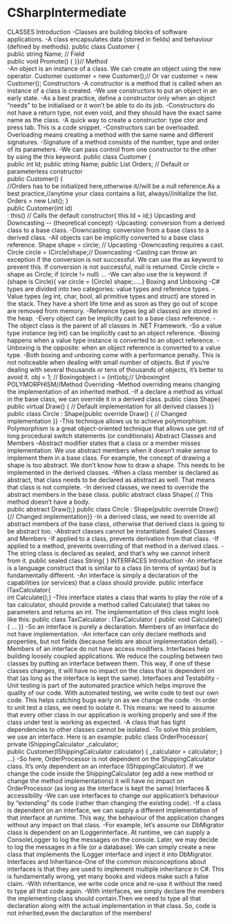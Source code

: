 # CSharpIntermediate

CLASSES Introduction  -Classes are building blocks of software applications. 
-A class encapsulates data (stored in fields) and behaviour (defined by methods).
public class Customer {    
public string Name; // Field     
public void Promote()        {      }}// Method    
-An object is an instance of a class. We can create an object using the new operator. 
Customer customer = new Customer();// Or
var customer = new Customer();
Constructors  -A constructor is a method that is called when an instance of a class is created.
-We use constructors to put an object in an early state.
-As a best practice, define a constructor only when an object “needs” to be initialised or it won’t be able to do its job.
-Constructors do not have a return type, not even void, and they should have the exact same name as the class. 
-A quick way to create a constructor: type ctor and press tab. This is a code snippet.
-Constructors can be overloaded. Overloading means creating a method with the same name and different signatures. 
-Signature of a method consists of the number, type and order of its parameters.
-We can pass control from one constructor to the other by using the this keyword.
public class Customer {       
public int Id;       public string Name;       public List<Order> Orders;      // Default or parameterless constructor       
public Customer()       {           
//Orders has to be initialized here,otherwise it//will be a null reference.As a best practice,//anytime your class contains a list, always//initialize the list.             
  Orders = new List<Order>();       }       
  public Customer(int id)          
  : this()  // Calls the default constructor{ this.Id = id;}
Upcasting and Downcasting -- (theoretical concept)
-Upcasting: conversion from a derived class to a base class.
-Downcasting: conversion from a base class to a derived class.
-All objects can be implicitly converted to a base class reference. 
Shape shape = circle; // Upcasting
-Downcasting requires a cast.
Circle circle = (Circle)shape;// Downcasting
-Casting can throw an exception if the conversion is not successful. We can use the as keyword to prevent this. 
If conversion is not successful, null is returned. 
Circle circle = shape as Circle;
if (circle != null) ...
-We can also use the is keyword:
if (shape is Circle){    var circle = (Circle) shape;.....}
Boxing and Unboxing
-C# types are divided into two categories: value types and reference types.
-Value types (eg int, char, bool, all primitive types and struct) are stored in the stack. They have a short life time and as soon as they go out of scope are removed from memory.
-Reference types (eg all classes) are stored in the heap. 
-Every object can be implicitly cast to a base class reference. 
-The object class is the parent of all classes in .NET Framework.
-So a value type instance (eg int) can be implicitly cast to an object reference. 
-Boxing happens when a value type instance is converted to an object reference. 
-Unboxing is the opposite: when an object reference is converted to a value type.
-Both boxing and unboxing come with a performance penalty. This is not noticeable when dealing with small number of objects. 
But if you’re dealing with several thousands or tens of thousands of objects, it’s better to avoid it. 
obj = 1; // Boxingobject 
i = (int)obj;// Unboxingint 
POLYMORPHISM//Method Overriding
-Method overriding means changing the implementation of an inherited method.
-If a declare a method as virtual in the base class, we can override it in a derived class.
public class Shape{  
public virtual Draw() { // Default implementation for all derived classes   }}
public class Circle : Shape{public override Draw() { // Changed implementation    }}
-This technique allows us to achieve polymorphism. 
Polymorphism is a great object-oriented technique that allows use get rid of long procedural switch statements (or conditionals)
Abstract Classes and Members
-Abstract modifier states that a class or a member misses implementation. We use abstract members when it doesn’t make sense to implement them in a base class. For example, the concept of drawing a shape is too abstract. We don’t know how to draw a shape. This needs to be implemented in the derived classes.
-When a class member is declared as abstract, that class needs to be declared as abstract as well. That means that class is not complete. 
-In derived classes, we need to override the abstract members in the base class.
public abstract class Shape{         // This method doesn’t have a body.     
public abstract Draw();}
public class Circle : Shape{public override Draw(){// Changed implementation}}
-In a derived class, we need to override all abstract members of the base class, otherwise that derived class is going to be abstract too.
-Abstract classes cannot be instantiated.
Sealed Classes and Members
-If applied to a class, prevents derivation from that class.
-If applied to a method, prevents overriding of that method in a derived class.
-The string class is declared as sealed, and that’s why we cannot inherit from it.
public sealed class String{     }
INTERFACES Introduction
-An interface is a language construct that is similar to a class (in terms of syntax) but is fundamentally different.
-An interface is simply a declaration of the capabilities (or services) that a class should provide. 
public interface ITaxCalculator{       
int Calculate();}
-This interface states a class that wants to play the role of a tax calculator, should provide a method called Calculate() that takes no parameters
and returns an int. The implementation of this class might look like this:
public class TaxCalculator : ITaxCalculator {      public void Calculate() { ... }}
-So an interface is purely a declaration. Members of an interface do not have implementation. 
-An interface can only declare methods and properties, but not fields (because fields are about implementation detail).
-Members of an interface do not have access modifiers. 
Interfaces help building loosely coupled applications. We reduce the coupling between two classes by putting an interface between them. This way, if one of these classes changes, it will have no impact on the class that is dependent on that (as long as the interface is kept the same). Interfaces and Testability
-Unit testing is part of the automated practice which helps improve the quality of our code. With automated testing, we write code to test our own code. This helps catching bugs early on as we change the code. 
-In order to unit test a class, we need to isolate it. This means: we need to assume that every other class in our application is working properly and see if the class under test is working as expected.
-A class that has tight dependencies to other classes cannot be isolated. 
-To solve this problem, we use an interface. Here is an example:
public class OrderProcessor{  private IShippingCalculator _calculator;       
public Customer(IShippingCalculator calculator)       {        _calculator = calculator;       }       ...}
-So here, OrderProcessor is not dependent on the ShippingCalculator class. It’s only dependent on an interface (IShippingCalculator). 
If we change the code inside the ShippingCalculator (eg add a new method or change the method implementations) it will have no impact on OrderProcessor (as long as the interface is kept the same)
Interfaces & accessibility
-We can use interfaces to change our application’s behaviour by “extending” its code (rather than changing the existing code).
-If a class is dependent on an interface, we can supply a different implementation of that interface at runtime. This way, the behaviour of the application changes without any impact on that class. 
-For example, let’s assume our DbMigrator class is dependent on an ILoggerinterface. At runtime, we can supply a ConsoleLogger to log the messages on the console. Later, we may decide to log the messages in a file (or a database). 
We can simply create a new class that implements the ILogger interface and inject it into DbMigrator. Interfaces and Inheritance-One of the common misconceptions about interfaces is that they are used to implement multiple inheritance in C#. This is fundamentally wrong, yet many books and videos make such a false claim. -With inheritance, we write code once and re-use it without the need to type all that code again. 
-With interfaces, we simply declare the members the implementing class should contain.Then we need to type all that declaration along with the actual implementation in that class. So, code is not inherited,even the declaration of the members!
